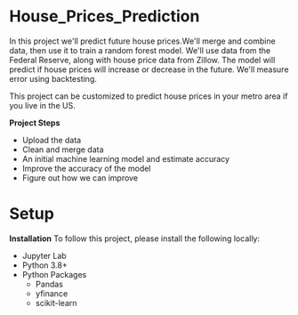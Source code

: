 # House_Prices_Prediction
In this project we'll predict future house prices.We'll merge and combine data, then use it to train a random forest model. We'll use data from the Federal Reserve, along with house price data from Zillow. The model will predict if house prices will increase or decrease in the future. We'll measure error using backtesting.

This project can be customized to predict house prices in your metro area if you live in the US.

**Project Steps**
 * Upload the data
 * Clean and merge data
 * An initial machine learning model and estimate accuracy
 * Improve the accuracy of the model
 * Figure out how we can improve

# Setup

**Installation**
To follow this project, please install the following locally:
* Jupyter Lab
* Python 3.8+
* Python Packages
   * Pandas
   * yfinance
   * scikit-learn



